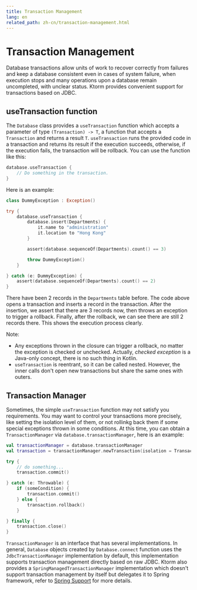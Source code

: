 ```yaml
---
title: Transaction Management
lang: en
related_path: zh-cn/transaction-management.html
---
```


# Transaction Management

Database transactions allow units of work to recover correctly from failures and keep a database consistent even in cases of system failure, when execution stops and many operations upon a database remain uncompleted, with unclear status. Ktorm provides convenient support for transactions based on JDBC.

## useTransaction function

The `Database` class provides a `useTransaction` function which accepts a parameter of type `(Transaction) -> T`, a function that accepts a `Transaction` and returns a result `T`. `useTransaction` runs the provided code in a transaction and returns its result if the execution succeeds, otherwise, if the execution fails, the transaction will be rollback. You can use the function like this: 

```kotlin
database.useTransaction { 
    // Do something in the transaction. 
}
```

Here is an example: 

```kotlin
class DummyException : Exception()

try {
    database.useTransaction {
        database.insert(Departments) {
            it.name to "administration"
            it.location to "Hong Kong"
        }

        assert(database.sequenceOf(Departments).count() == 3)

        throw DummyException()
    }

} catch (e: DummyException) {
    assert(database.sequenceOf(Departments).count() == 2)
}
```

There have been 2 records in the `Departments` table before. The code above opens a transaction and inserts a record in the transaction. After the insertion, we assert that there are 3 records now, then throws an exception to trigger a rollback. Finally, after the rollback, we can see there are still 2 records there. This shows the execution process clearly. 

Note: 

- Any exceptions thrown in the closure can trigger a rollback, no matter the exception is checked or unchecked. Actually, *checked exception* is a Java-only concept, there is no such thing in Kotlin. 
- `useTransaction` is reentrant, so it can be called nested. However, the inner calls don't open new transactions but share the same ones with outers. 

## Transaction Manager

Sometimes, the simple `useTransaction` function may not satisfy you requirements. You may want to control your transactions more precisely, like setting the isolation level of them, or not rollinkg back them if some special exceptions thrown in some conditions. At this time, you can obtain a `TransactionManager` via `database.transactionManager`, here is an example: 

```kotlin
val transactionManager = database.transactionManager
val transaction = transactionManager.newTransaction(isolation = TransactionIsolation.READ_COMMITTED)

try {
    // do something...
    transaction.commit()

} catch (e: Throwable) {
    if (someCondition) {
        transaction.commit()
    } else {
        transaction.rollback()
    }

} finally {
    transaction.close()
}
```

`TransactionManager` is an interface that has several implementations. In general, `Database` objects created by `Database.connect` function uses the `JdbcTransactionManager` implementation by default, this implementation supports transaction management directly based on raw JDBC. Ktorm also provides a `SpringManagedTransactionManager` implementation which doesn't support transaction management by itself but delegates it to Spring framework, refer to [Spring Support](./spring-support.html) for more details. 

